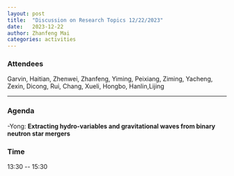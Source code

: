 ```yaml
---
layout: post
title:  "Discussion on Research Topics 12/22/2023"
date:   2023-12-22
author: Zhanfeng Mai
categories: activities
---
```



### Attendees

Garvin, Haitian, Zhenwei, Zhanfeng, Yiming, Peixiang, Ziming, Yacheng, Zexin, Dicong, Rui, Chang, Xueli, Hongbo, Hanlin,Lijing

---

### Agenda


-Yong: **Extracting hydro-variables and gravitational waves from binary neutron star mergers**



 

 


      
     
       
  
       
  
       

          
### Time

13:30  -- 15:30 
